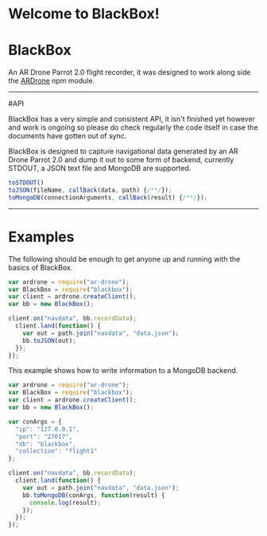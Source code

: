 Welcome to BlackBox!
===================


# BlackBox

An AR Drone Parrot 2.0 flight recorder, it was designed to work along side the [ARDrone](https://www.npmjs.com/package/ar-drone) npm module.

----------
#API

BlackBox has a very simple and consistent API, it isn't finished yet however and work is ongoing so please do check regularly the code itself in case the documents have gotten out of sync.

BlackBox is designed to capture navigational data generated by an AR Drone Parrot 2.0 and dump it out to some form of backend, currently STDOUT, a JSON text file and MongoDB are supported.

```js
toSTDOUT()
toJSON(fileName, callBack(data, path) {/**/});
toMongoDB(connectionArguments, callBack(result) {/**/});
```

----------

# Examples

The following should be enough to get anyone up and running with the basics of BlackBox.

```js
var ardrone = require("ar-drone");
var BlackBox = require("blackbox");
var client = ardrone.createClient();
var bb = new BlackBox();

client.on("navdata", bb.recordData);
  client.land(function() {
    var out = path.join("navdata", "data.json");
    bb.toJSON(out);
  });
});

```

This example shows how to write information to a MongoDB backend.

```js
var ardrone = require("ar-drone");
var BlackBox = require("blackbox");
var client = ardrone.createClient();
var bb = new BlackBox();

var conArgs = {
  "ip": "127.0.0.1",
  "port": "27017",
  "db": "blackbox",
  "collection": "flight1"
};

client.on("navdata", bb.recordData);
  client.land(function() {
    var out = path.join("navdata", "data.json");
    bb.toMongoDB(conArgs, function(result) {
      console.log(result);
    });
  });
});

```
